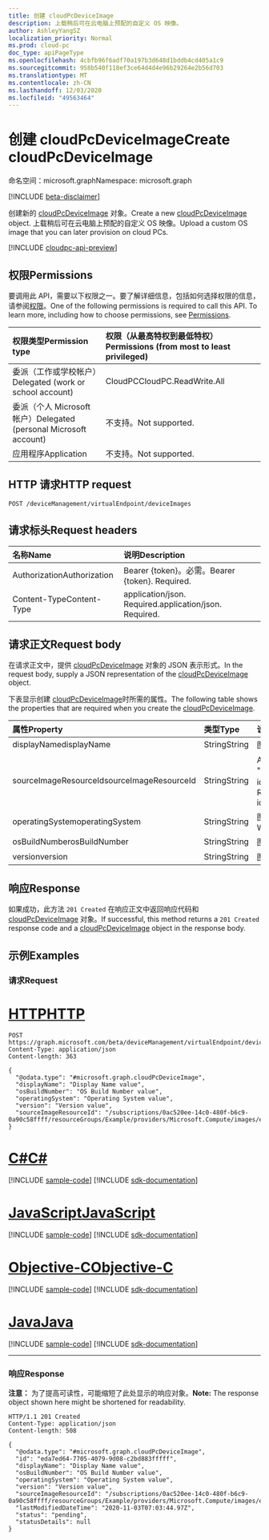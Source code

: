 ```yaml
---
title: 创建 cloudPcDeviceImage
description: 上载稍后可在云电脑上预配的自定义 OS 映像。
author: AshleyYangSZ
localization_priority: Normal
ms.prod: cloud-pc
doc_type: apiPageType
ms.openlocfilehash: 4cbfb96f6adf70a197b3d648d1bddb4cd405a1c9
ms.sourcegitcommit: 958b540f118ef3ce64d4d4e96b29264e2b56d703
ms.translationtype: MT
ms.contentlocale: zh-CN
ms.lasthandoff: 12/03/2020
ms.locfileid: "49563464"
---
```

# <a name="create-cloudpcdeviceimage"></a><span data-ttu-id="b38f8-103">创建 cloudPcDeviceImage</span><span class="sxs-lookup"><span data-stu-id="b38f8-103">Create cloudPcDeviceImage</span></span>

<span data-ttu-id="b38f8-104">命名空间：microsoft.graph</span><span class="sxs-lookup"><span data-stu-id="b38f8-104">Namespace: microsoft.graph</span></span>

[!INCLUDE [beta-disclaimer](../../includes/beta-disclaimer.md)]

<span data-ttu-id="b38f8-105">创建新的 [cloudPcDeviceImage](../resources/cloudpcdeviceimage.md) 对象。</span><span class="sxs-lookup"><span data-stu-id="b38f8-105">Create a new [cloudPcDeviceImage](../resources/cloudpcdeviceimage.md) object.</span></span> <span data-ttu-id="b38f8-106">上载稍后可在云电脑上预配的自定义 OS 映像。</span><span class="sxs-lookup"><span data-stu-id="b38f8-106">Upload a custom OS image that you can later provision on cloud PCs.</span></span>

[!INCLUDE [cloudpc-api-preview](../../includes/cloudpc-api-preview.md)]

## <a name="permissions"></a><span data-ttu-id="b38f8-107">权限</span><span class="sxs-lookup"><span data-stu-id="b38f8-107">Permissions</span></span>

<span data-ttu-id="b38f8-p102">要调用此 API，需要以下权限之一。要了解详细信息，包括如何选择权限的信息，请参阅[权限](/graph/permissions-reference)。</span><span class="sxs-lookup"><span data-stu-id="b38f8-p102">One of the following permissions is required to call this API. To learn more, including how to choose permissions, see [Permissions](/graph/permissions-reference).</span></span>

|<span data-ttu-id="b38f8-110">权限类型</span><span class="sxs-lookup"><span data-stu-id="b38f8-110">Permission type</span></span>|<span data-ttu-id="b38f8-111">权限（从最高特权到最低特权）</span><span class="sxs-lookup"><span data-stu-id="b38f8-111">Permissions (from most to least privileged)</span></span>|
|:---|:---|
|<span data-ttu-id="b38f8-112">委派（工作或学校帐户）</span><span class="sxs-lookup"><span data-stu-id="b38f8-112">Delegated (work or school account)</span></span>|<span data-ttu-id="b38f8-113">CloudPC</span><span class="sxs-lookup"><span data-stu-id="b38f8-113">CloudPC.ReadWrite.All</span></span>|
|<span data-ttu-id="b38f8-114">委派（个人 Microsoft 帐户）</span><span class="sxs-lookup"><span data-stu-id="b38f8-114">Delegated (personal Microsoft account)</span></span>|<span data-ttu-id="b38f8-115">不支持。</span><span class="sxs-lookup"><span data-stu-id="b38f8-115">Not supported.</span></span>|
|<span data-ttu-id="b38f8-116">应用程序</span><span class="sxs-lookup"><span data-stu-id="b38f8-116">Application</span></span>|<span data-ttu-id="b38f8-117">不支持。</span><span class="sxs-lookup"><span data-stu-id="b38f8-117">Not supported.</span></span>|

## <a name="http-request"></a><span data-ttu-id="b38f8-118">HTTP 请求</span><span class="sxs-lookup"><span data-stu-id="b38f8-118">HTTP request</span></span>

<!-- {
  "blockType": "ignored"
}
-->

``` http
POST /deviceManagement/virtualEndpoint/deviceImages
```

## <a name="request-headers"></a><span data-ttu-id="b38f8-119">请求标头</span><span class="sxs-lookup"><span data-stu-id="b38f8-119">Request headers</span></span>

| <span data-ttu-id="b38f8-120">名称</span><span class="sxs-lookup"><span data-stu-id="b38f8-120">Name</span></span>          | <span data-ttu-id="b38f8-121">说明</span><span class="sxs-lookup"><span data-stu-id="b38f8-121">Description</span></span>                |
| :------------ | :------------------------  |
| <span data-ttu-id="b38f8-122">Authorization</span><span class="sxs-lookup"><span data-stu-id="b38f8-122">Authorization</span></span> | <span data-ttu-id="b38f8-p103">Bearer {token}。必需。</span><span class="sxs-lookup"><span data-stu-id="b38f8-p103">Bearer {token}. Required.</span></span>  |
| <span data-ttu-id="b38f8-125">Content-Type</span><span class="sxs-lookup"><span data-stu-id="b38f8-125">Content-Type</span></span>  | <span data-ttu-id="b38f8-p104">application/json. Required.</span><span class="sxs-lookup"><span data-stu-id="b38f8-p104">application/json. Required.</span></span>|

## <a name="request-body"></a><span data-ttu-id="b38f8-128">请求正文</span><span class="sxs-lookup"><span data-stu-id="b38f8-128">Request body</span></span>

<span data-ttu-id="b38f8-129">在请求正文中，提供 [cloudPcDeviceImage](../resources/cloudpcdeviceimage.md) 对象的 JSON 表示形式。</span><span class="sxs-lookup"><span data-stu-id="b38f8-129">In the request body, supply a JSON representation of the [cloudPcDeviceImage](../resources/cloudpcdeviceimage.md) object.</span></span>

<span data-ttu-id="b38f8-130">下表显示创建 [cloudPcDeviceImage](../resources/cloudpcdeviceimage.md)时所需的属性。</span><span class="sxs-lookup"><span data-stu-id="b38f8-130">The following table shows the properties that are required when you create the [cloudPcDeviceImage](../resources/cloudpcdeviceimage.md).</span></span>

|<span data-ttu-id="b38f8-131">属性</span><span class="sxs-lookup"><span data-stu-id="b38f8-131">Property</span></span>|<span data-ttu-id="b38f8-132">类型</span><span class="sxs-lookup"><span data-stu-id="b38f8-132">Type</span></span>|<span data-ttu-id="b38f8-133">说明</span><span class="sxs-lookup"><span data-stu-id="b38f8-133">Description</span></span>|
|:---|:---|:---|
|<span data-ttu-id="b38f8-134">displayName</span><span class="sxs-lookup"><span data-stu-id="b38f8-134">displayName</span></span>|<span data-ttu-id="b38f8-135">String</span><span class="sxs-lookup"><span data-stu-id="b38f8-135">String</span></span>|<span data-ttu-id="b38f8-136">图像的显示名称。</span><span class="sxs-lookup"><span data-stu-id="b38f8-136">The image's display name.</span></span>|
|<span data-ttu-id="b38f8-137">sourceImageResourceId</span><span class="sxs-lookup"><span data-stu-id="b38f8-137">sourceImageResourceId</span></span>|<span data-ttu-id="b38f8-138">String</span><span class="sxs-lookup"><span data-stu-id="b38f8-138">String</span></span>|<span data-ttu-id="b38f8-139">Azure 上的源图像资源的 ID。</span><span class="sxs-lookup"><span data-stu-id="b38f8-139">The ID of the source image resource on Azure.</span></span> <span data-ttu-id="b38f8-140">必需的格式： "/subscriptions/{subscription-id}/resourceGroups/{resourceGroupName}/providers/Microsoft.Compute/images/{imageName}"。</span><span class="sxs-lookup"><span data-stu-id="b38f8-140">Required format: "/subscriptions/{subscription-id}/resourceGroups/{resourceGroupName}/providers/Microsoft.Compute/images/{imageName}".</span></span>|
|<span data-ttu-id="b38f8-141">operatingSystem</span><span class="sxs-lookup"><span data-stu-id="b38f8-141">operatingSystem</span></span>|<span data-ttu-id="b38f8-142">String</span><span class="sxs-lookup"><span data-stu-id="b38f8-142">String</span></span>|<span data-ttu-id="b38f8-143">图像的操作系统。</span><span class="sxs-lookup"><span data-stu-id="b38f8-143">The image's operating system.</span></span> <span data-ttu-id="b38f8-144">例如： Windows 10 企业版。</span><span class="sxs-lookup"><span data-stu-id="b38f8-144">For example: Windows 10 Enterprise.</span></span>|
|<span data-ttu-id="b38f8-145">osBuildNumber</span><span class="sxs-lookup"><span data-stu-id="b38f8-145">osBuildNumber</span></span>|<span data-ttu-id="b38f8-146">String</span><span class="sxs-lookup"><span data-stu-id="b38f8-146">String</span></span>|<span data-ttu-id="b38f8-147">图像的 OS 内部版本。</span><span class="sxs-lookup"><span data-stu-id="b38f8-147">The image's OS build version.</span></span> <span data-ttu-id="b38f8-148">例如：1909。</span><span class="sxs-lookup"><span data-stu-id="b38f8-148">For example: 1909.</span></span>|
|<span data-ttu-id="b38f8-149">version</span><span class="sxs-lookup"><span data-stu-id="b38f8-149">version</span></span>|<span data-ttu-id="b38f8-150">String</span><span class="sxs-lookup"><span data-stu-id="b38f8-150">String</span></span>|<span data-ttu-id="b38f8-151">图像版本。</span><span class="sxs-lookup"><span data-stu-id="b38f8-151">The image version.</span></span> <span data-ttu-id="b38f8-152">例如：0.0.1、1.5.13。</span><span class="sxs-lookup"><span data-stu-id="b38f8-152">For example: 0.0.1, 1.5.13.</span></span>|

## <a name="response"></a><span data-ttu-id="b38f8-153">响应</span><span class="sxs-lookup"><span data-stu-id="b38f8-153">Response</span></span>

<span data-ttu-id="b38f8-154">如果成功，此方法 `201 Created` 在响应正文中返回响应代码和 [cloudPcDeviceImage](../resources/cloudpcdeviceimage.md) 对象。</span><span class="sxs-lookup"><span data-stu-id="b38f8-154">If successful, this method returns a `201 Created` response code and a [cloudPcDeviceImage](../resources/cloudpcdeviceimage.md) object in the response body.</span></span>

## <a name="examples"></a><span data-ttu-id="b38f8-155">示例</span><span class="sxs-lookup"><span data-stu-id="b38f8-155">Examples</span></span>

### <a name="request"></a><span data-ttu-id="b38f8-156">请求</span><span class="sxs-lookup"><span data-stu-id="b38f8-156">Request</span></span>


# <a name="http"></a>[<span data-ttu-id="b38f8-157">HTTP</span><span class="sxs-lookup"><span data-stu-id="b38f8-157">HTTP</span></span>](#tab/http)
<!-- {
  "blockType": "request",
  "name": "create_cloudpcdeviceimage_from_cloudpcdeviceimage"
}
-->

``` http
POST https://graph.microsoft.com/beta/deviceManagement/virtualEndpoint/deviceImages
Content-Type: application/json
Content-length: 363

{
  "@odata.type": "#microsoft.graph.cloudPcDeviceImage",
  "displayName": "Display Name value",
  "osBuildNumber": "OS Build Number value",
  "operatingSystem": "Operating System value",
  "version": "Version value",
  "sourceImageResourceId": "/subscriptions/0ac520ee-14c0-480f-b6c9-0a90c58ffff/resourceGroups/Example/providers/Microsoft.Compute/images/exampleImage"
}
```
# <a name="c"></a>[<span data-ttu-id="b38f8-158">C#</span><span class="sxs-lookup"><span data-stu-id="b38f8-158">C#</span></span>](#tab/csharp)
[!INCLUDE [sample-code](../includes/snippets/csharp/create-cloudpcdeviceimage-from-cloudpcdeviceimage-csharp-snippets.md)]
[!INCLUDE [sdk-documentation](../includes/snippets/snippets-sdk-documentation-link.md)]

# <a name="javascript"></a>[<span data-ttu-id="b38f8-159">JavaScript</span><span class="sxs-lookup"><span data-stu-id="b38f8-159">JavaScript</span></span>](#tab/javascript)
[!INCLUDE [sample-code](../includes/snippets/javascript/create-cloudpcdeviceimage-from-cloudpcdeviceimage-javascript-snippets.md)]
[!INCLUDE [sdk-documentation](../includes/snippets/snippets-sdk-documentation-link.md)]

# <a name="objective-c"></a>[<span data-ttu-id="b38f8-160">Objective-C</span><span class="sxs-lookup"><span data-stu-id="b38f8-160">Objective-C</span></span>](#tab/objc)
[!INCLUDE [sample-code](../includes/snippets/objc/create-cloudpcdeviceimage-from-cloudpcdeviceimage-objc-snippets.md)]
[!INCLUDE [sdk-documentation](../includes/snippets/snippets-sdk-documentation-link.md)]

# <a name="java"></a>[<span data-ttu-id="b38f8-161">Java</span><span class="sxs-lookup"><span data-stu-id="b38f8-161">Java</span></span>](#tab/java)
[!INCLUDE [sample-code](../includes/snippets/java/create-cloudpcdeviceimage-from-cloudpcdeviceimage-java-snippets.md)]
[!INCLUDE [sdk-documentation](../includes/snippets/snippets-sdk-documentation-link.md)]

---


### <a name="response"></a><span data-ttu-id="b38f8-162">响应</span><span class="sxs-lookup"><span data-stu-id="b38f8-162">Response</span></span>

<span data-ttu-id="b38f8-163">**注意：** 为了提高可读性，可能缩短了此处显示的响应对象。</span><span class="sxs-lookup"><span data-stu-id="b38f8-163">**Note:** The response object shown here might be shortened for readability.</span></span>
<!-- {
  "blockType": "response",
  "truncated": true,
  "@odata.type": "microsoft.graph.cloudPcDeviceImage"
}
-->

``` http
HTTP/1.1 201 Created
Content-Type: application/json
Content-length: 508

{
  "@odata.type": "#microsoft.graph.cloudPcDeviceImage",
  "id": "eda7ed64-7705-4079-9d08-c2bd883fffff",
  "displayName": "Display Name value",
  "osBuildNumber": "OS Build Number value",
  "operatingSystem": "Operating System value",
  "version": "Version value",
  "sourceImageResourceId": "/subscriptions/0ac520ee-14c0-480f-b6c9-0a90c58ffff/resourceGroups/Example/providers/Microsoft.Compute/images/exampleImage",
  "lastModifiedDateTime": "2020-11-03T07:03:44.97Z",
  "status": "pending",
  "statusDetails": null
}
```
